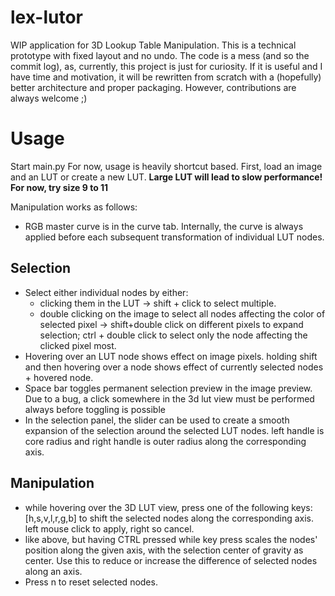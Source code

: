 # lex-lutor
WIP application for 3D Lookup Table Manipulation.
This is a technical prototype with fixed layout and no undo.
The code is a mess (and so the commit log), as, currently, this project is just for curiosity. If it is useful and I have time and motivation, it will be rewritten from scratch with a (hopefully) better architecture and proper packaging. However, contributions are always welcome ;)

# Usage
Start main.py
For now, usage is heavily shortcut based.
First, load an image and an LUT or create a new LUT. **Large LUT will lead to slow performance! For now, try size 9 to 11**

Manipulation works as follows:
- RGB master curve is in the curve tab. Internally, the curve is always applied before each subsequent transformation of individual LUT nodes.

## Selection
- Select either individual nodes by either:
   - clicking them in the LUT -> shift + click to select multiple.
   - double clicking on the image to select all nodes affecting the color of selected pixel -> shift+double click on different pixels to expand selection; ctrl + double click to select only the node affecting the clicked pixel most.
- Hovering over an LUT node shows effect on image pixels. holding shift and then hovering over a node shows effect of currently selected nodes + hovered node.
- Space bar toggles permanent selection preview in the image preview. Due to a bug, a click somewhere in the 3d lut view must be performed always before toggling is possible
- In the selection panel, the slider can be used to create a smooth expansion of the selection around the selected LUT nodes. left handle is core radius and right handle is outer radius along the corresponding axis.

## Manipulation
- while hovering over the 3D LUT view, press one of the following keys: [h,s,v,l,r,g,b] to shift the selected nodes along the corresponding axis. left mouse click to apply, right so cancel.
- like above, but having CTRL pressed while key press scales the nodes' position along the given axis, with the selection center of gravity as center. Use this to reduce or increase the difference of selected nodes along an axis.
- Press n to reset selected nodes.
